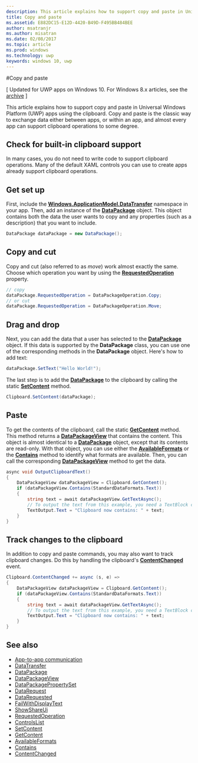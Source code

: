 ```yaml
---
description: This article explains how to support copy and paste in Universal Windows Platform (UWP) apps using the clipboard.
title: Copy and paste
ms.assetid: E882DC15-E12D-4420-B49D-F495BB484BEE
author: msatranjr
ms.author: misatran
ms.date: 02/08/2017
ms.topic: article
ms.prod: windows
ms.technology: uwp
keywords: windows 10, uwp
---
```

#Copy and paste

\[ Updated for UWP apps on Windows 10. For Windows 8.x articles, see the [archive](http://go.microsoft.com/fwlink/p/?linkid=619132) \]


This article explains how to support copy and paste in Universal Windows Platform (UWP) apps using the clipboard. Copy and paste is the classic way to exchange data either between apps, or within an app, and almost every app can support clipboard operations to some degree.

## Check for built-in clipboard support

In many cases, you do not need to write code to support clipboard operations. Many of the default XAML controls you can use to create apps already support clipboard operations. 

## Get set up

First, include the [**Windows.ApplicationModel.DataTransfer**](https://msdn.microsoft.com/library/windows/apps/Windows.ApplicationModel.DataTransfer) namespace in your app. Then, add an instance of the [**DataPackage**](https://msdn.microsoft.com/library/windows/apps/Windows.ApplicationModel.DataTransfer.DataPackage) object. This object contains both the data the user wants to copy and any properties (such as a description) that you want to include.

<!-- For some reason, the snippets in this file are all inline in the WDCML topic. Suggest moving to VS project with rest of snippets. -->
```cs
DataPackage dataPackage = new DataPackage();
```

<!-- AuthenticateAsync-->

## Copy and cut

Copy and cut (also referred to as *move*) work almost exactly the same. Choose which operation you want by using the [**RequestedOperation**](https://msdn.microsoft.com/library/windows/apps/Windows.ApplicationModel.DataTransfer.DataPackage.RequestedOperation) property.

```cs
// copy 
dataPackage.RequestedOperation = DataPackageOperation.Copy;
// or cut
dataPackage.RequestedOperation = DataPackageOperation.Move;
```
## Drag and drop

Next, you can add the data that a user has selected to the [**DataPackage**](https://msdn.microsoft.com/library/windows/apps/Windows.ApplicationModel.DataTransfer.DataPackage) object. If this data is supported by the **DataPackage** class, you can use one of the corresponding methods in the **DataPackage** object. Here's how to add text:

```cs
dataPackage.SetText("Hello World!");
```

The last step is to add the [**DataPackage**](https://msdn.microsoft.com/library/windows/apps/Windows.ApplicationModel.DataTransfer.DataPackage) to the clipboard by calling the static [**SetContent**](https://msdn.microsoft.com/library/windows/apps/Windows.ApplicationModel.DataTransfer.Clipboard.SetContent(Windows.ApplicationModel.DataTransfer.DataPackage)) method.

```cs
Clipboard.SetContent(dataPackage);
```
## Paste

To get the contents of the clipboard, call the static [**GetContent**](https://msdn.microsoft.com/library/windows/apps/Windows.ApplicationModel.DataTransfer.Clipboard.GetContent) method. This method returns a [**DataPackageView**](https://msdn.microsoft.com/library/windows/apps/Windows.ApplicationModel.DataTransfer.DataPackageView) that contains the content. This object is almost identical to a [**DataPackage**](https://msdn.microsoft.com/library/windows/apps/Windows.ApplicationModel.DataTransfer.DataPackage) object, except that its contents are read-only. With that object, you can use either the [**AvailableFormats**](https://msdn.microsoft.com/library/windows/apps/Windows.ApplicationModel.DataTransfer.DataPackageView.AvailableFormats) or the [**Contains**](https://msdn.microsoft.com/library/windows/apps/Windows.ApplicationModel.DataTransfer.DataPackageView.Contains(System.String)) method to identify what formats are available. Then, you can call the corresponding [**DataPackageView**](https://msdn.microsoft.com/library/windows/apps/Windows.ApplicationModel.DataTransfer.DataPackageView) method to get the data.

```cs
async void OutputClipboardText()
{
    DataPackageView dataPackageView = Clipboard.GetContent();
    if (dataPackageView.Contains(StandardDataFormats.Text))
    {
        string text = await dataPackageView.GetTextAsync();
        // To output the text from this example, you need a TextBlock control
        TextOutput.Text = "Clipboard now contains: " + text;
    }
}
```

## Track changes to the clipboard

In addition to copy and paste commands, you may also want to track clipboard changes. Do this by handling the clipboard's [**ContentChanged**](https://msdn.microsoft.com/library/windows/apps/Windows.ApplicationModel.DataTransfer.Clipboard.ContentChanged) event.

```cs
Clipboard.ContentChanged += async (s, e) => 
{
    DataPackageView dataPackageView = Clipboard.GetContent();
    if (dataPackageView.Contains(StandardDataFormats.Text))
    {
        string text = await dataPackageView.GetTextAsync();
        // To output the text from this example, you need a TextBlock control
        TextOutput.Text = "Clipboard now contains: " + text;
    }
}
```

## See also

* [App-to-app communication](index.md)
* [DataTransfer](https://msdn.microsoft.com/library/windows/apps/windows.applicationmodel.datatransfer.aspx)
* [DataPackage](https://msdn.microsoft.com/library/windows/apps/windows.applicationmodel.datatransfer.datapackage.aspx)
* [DataPackageView](https://msdn.microsoft.com/library/windows/apps/windows.applicationmodel.datatransfer.datapackageview.aspx)
* [DataPackagePropertySet]( https://msdn.microsoft.com/library/windows/apps/windows.applicationmodel.datatransfer.datapackagepropertyset.aspx)
* [DataRequest](https://msdn.microsoft.com/library/windows/apps/windows.applicationmodel.datatransfer.datarequest.aspx) 
* [DataRequested]( https://msdn.microsoft.com/library/windows/apps/windows.applicationmodel.datatransfer.datatransfermanager.datarequested.aspx)
* [FailWithDisplayText](https://msdn.microsoft.com/library/windows/apps/windows.applicationmodel.datatransfer.datarequest.failwithdisplaytext.aspx)
* [ShowShareUi](https://msdn.microsoft.com/library/windows/apps/windows.applicationmodel.datatransfer.datatransfermanager.showshareui.aspx)
* [RequestedOperation](https://msdn.microsoft.com/library/windows/apps/windows.applicationmodel.datatransfer.datapackage.requestedoperation.aspx) 
* [ControlsList](https://msdn.microsoft.com/library/windows/apps/xaml/mt185406.aspx)
* [SetContent](https://msdn.microsoft.com/library/windows/apps/xaml/windows.applicationmodel.datatransfer.clipboard.setcontent.aspx)
* [GetContent](https://msdn.microsoft.com/library/windows/apps/xaml/windows.applicationmodel.datatransfer.clipboard.getcontent.aspx)
* [AvailableFormats](https://msdn.microsoft.com/library/windows/apps/windows.applicationmodel.datatransfer.datapackageview.availableformats.aspx)
* [Contains](https://msdn.microsoft.com/library/windows/apps/windows.applicationmodel.datatransfer.datapackageview.contains.aspx)
* [ContentChanged](https://msdn.microsoft.com/library/windows/apps/xaml/windows.applicationmodel.datatransfer.clipboard.contentchanged.aspx)

